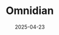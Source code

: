 ---  
layout: startup_page  
title: "Omnidian"  
id: "omnidian.com"  
permalink: "/omnidianomnidian.com04232025/"  
website: "https://www.omnidian.com"  
funding_round: "Growth Round"  
funding_amount: "$87M"  
investors: "B Capital, Activate Capital, Liberty Mutual Investments, National Grid Partners, WIND Ventures, Marunouchi Innovation Partners, BNP Paribas Solar Impulse Venture Fund, Citi Impact Fund, Alumni Ventures"  
about: "Omnidian provides comprehensive protection and performance plans for residential and commercial solar and energy storage systems. They focus on delivering trust, transparency, and control for renewable energy investment clients, using cutting-edge technology and a team of clean energy experts. Omnidian's mission is to protect and accelerate clean energy investments."  
markets: "Clean Energy, Renewable Energy, Solar Energy, Energy Storage, Services for Renewable Energy"  
hq: "Seattle, Washington, United States"  
founded_year: "2016"  
linkedin: "https://www.linkedin.com/company/omnidian-inc-"  
twitter: "https://twitter.com/Omnidian"  
instagram: ""  
facebook: "https://www.facebook.com/Omnidian"  
crunchbase: "https://www.crunchbase.com/organization/omnidian-inc"  
pitchbook: "https://pitchbook.com/profiles/company/172321-84"  

date_display: "23-Apr-2025"  
date: "2025-04-23"

# SEO Optimization  
meta_title: "Omnidian - Growth Round Funding ($87M)"  
meta_description: "Omnidian, Omnidian provides comprehensive protection and performance plans for residential and commercial solar and energy storage systems. They focus on delive..."  
meta_keywords: "Omnidian, Clean Energy, Renewable Energy, Solar Energy, Energy Storage, Services for Renewable Energy, Growth Round funding"  
canonical_url: "https://startup.projectstartups.com/omnidianomnidian.com04232025/"  
---